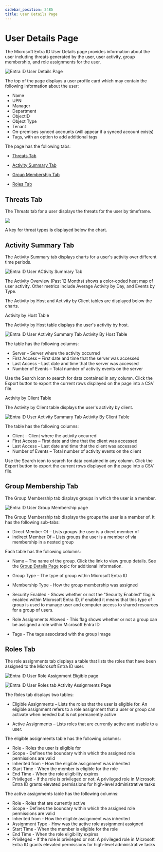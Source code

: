 ```yaml
---
sidebar_position: 2485
title: User Details Page
---
```


# User Details Page

The Microsoft Entra ID User Details page provides information about the user including threats generated by the user, user activity, group membership, and role assignments for the user.

![Entra ID User Details Page](../../../../../../static/images/ThreatManager_3.0/Content/Resources/Images/ThreatManager/Admin/ThreatDetails/UserDetails/EntraIDPage.png "Entra ID User Details Page")

The top of the page displays a user profile card which may contain the following information about the user:

* Name
* UPN
* Manager
* Department
* ObjectID
* Object Type
* Tenant
* On-premises synced accounts (will appear if a synced account exists)
* Tags, with an option to add additional tags

The page has the following tabs:

* [Threats Tab](#threats "Threats Tab")
* [Activity Summary Tab](#Activity "Activity Summary Tab")
* [Group Membership Tab](#Group "Group Membership Tab")

* [Roles Tab](#Role "Roles Tab")

## Threats Tab

The Threats tab for a user displays the threats for the user by timeframe.

![](../../../../../../static/images/ThreatManager_3.0/Content/Resources/Images/ThreatManager/Admin/ThreatDetails/UserDetails/Threats.png)

A key for threat types is displayed below the chart.

## Activity Summary Tab

The Activity Summary tab displays charts for a user's activity over different time periods.

![Entra ID User ACtivity Summary Tab](../../../../../../static/images/ThreatManager_3.0/Content/Resources/Images/ThreatManager/Admin/ThreatDetails/UserDetails/EntraIDActivitySummaryTab.png "Entra ID User ACtivity Summary Tab")

The Activity Overview (Past 12 Months) shows a color-coded heat map of user activity. Other metrics include Average Activity by Day, and Events by Type.

The Activity by Host and Activity by Client tables are displayed below the charts.

Activity by Host Table

The Activity by Host table displays the user's activity by host.

![Entra ID User Activity Summary Tab Activity By Host Table](../../../../../../static/images/ThreatManager_3.0/Content/Resources/Images/ThreatManager/Admin/ThreatDetails/UserDetails/EntraIDActivityByHost.png "Entra ID User Activity Summary Tab Activity By Host Table")

The table has the following columns:

* Server – Server where the activity occurred
* First Access – First date and time that the server was accessed
* Last Access – Last date and time that the server was accessed
* Number of Events – Total number of activity events on the server

Use the Search icon to search for data contained in any column. Click the Export button to export the current rows displayed on the page into a CSV file.

Activity by Client Table

The Activity by Client table displays the user's activity by client.

![Entra ID User Activity Summary Tab Activity By Client Table](../../../../../../static/images/ThreatManager_3.0/Content/Resources/Images/ThreatManager/Admin/ThreatDetails/UserDetails/EntraIDUserActivityByClient.png "Entra ID User Activity Summary Tab Activity By Client Table")

The table has the following columns:

* Client – Client where the activity occurred
* First Access – First date and time that the client was accessed
* Last Access – Last date and time that the client was accessed
* Number of Events – Total number of activity events on the client

Use the Search icon to search for data contained in any column. Click the Export button to export the current rows displayed on the page into a CSV file.

## Group Membership Tab

The Group Membership tab displays groups in which the user is a member.

![Entra ID User Group Membership page](../../../../../../static/images/ThreatManager_3.0/Content/Resources/Images/ThreatManager/Admin/ThreatDetails/UserDetails/EntraIDUserGroupMembershipTab.png "Entra ID User Group Membership page")

The Group Membership tab displays the groups the user is a member of. It has the following sub-tabs:

* Direct Member Of – Lists groups the user is a direct member of
* Indirect Member Of – Lists groups the user is a member of via membership in a nested group

Each table has the following columns:

* Name – The name of the group. Click the link to view group details. See the [Group Details Page](EntraIDGroup "Group Details Page") topic for additional information.
* Group Type – The type of group within Microsoft Entra ID
* Membership Type - How the group membership was assigned

* Security Enabled - Shows whether or not the "Security Enabled" flag is enabled within Microsoft Entra ID, if enabled it means that this type of group is used to manage user and computer access to shared resources for a group of users.

* Role Assignments Allowed - This flag shows whether or not a group can be assigned a role within Microsoft Entra ID

* Tags - The tags associated with the group
  Image

## Roles Tab

The role assignments tab displays a table that lists the roles that have been assigned to the Microsoft Entra ID user.

![Entra ID User Role Assignment Eligible page](../../../../../../static/images/ThreatManager_3.0/Content/Resources/Images/ThreatManager/Admin/ThreatDetails/UserDetails/EntraIDUserRolesTabEligible.png "Entra ID User Role Assignment Eligible page")

![Entra ID User Roles tab Activity Assignments Page](../../../../../../static/images/ThreatManager_3.0/Content/Resources/Images/ThreatManager/Admin/ThreatDetails/UserDetails/EntraIDUserRolesActiveAssignment.png "Entra ID User Roles tab Activity Assignments Page")

The Roles tab displays two tables:

* Eligible Assignments – Lists the roles that the user is eligible for. An eligible assignment refers to a role assignment that a user or group can activate when needed but is not permanently active

* Active Assignments – Lists roles that are currently active and usable to a user.

The eligible assignments table has the following columns:

* Role - Roles the user is eligible for
* Scope - Defines the boundary within which the assigned role permissions are valid
* Inherited from - How the eligible assignment was inherited
* Start Time - When the member is eligible for the role
* End Time - When the role eligibility expires
* Privileged - If the role is privileged or not. A privileged role in Microsoft Entra ID grants elevated permissions for high-level administrative tasks

The active assignments table has the following columns:

* Role - Roles that are currently active
* Scope - Defines the boundary within which the assigned role permissions are valid
* Inherited from - How the eligible assignment was inherited
* Assignment Type - How was the active role assignment assigned
* Start Time - When the member is eligible for the role
* End Time - When the role eligibility expires
* Privileged - If the role is privileged or not. A privileged role in Microsoft Entra ID grants elevated permissions for high-level administrative tasks